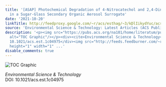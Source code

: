 ```yaml
---
title: '[ASAP] Photochemical Degradation of 4-Nitrocatechol and 2,4-Dinitrophenol
  in a Sugar-Glass Secondary Organic Aerosol Surrogate'
date: '2021-10-20'
linkTitle: http://feedproxy.google.com/~r/acs/esthag/~3/kDlIikydYuc/acs.est.1c04975
source: 'Environmental Science & Technology: Latest Articles (ACS Publications)'
description: '<p><img src="https://pubs.acs.org/na101/home/literatum/publisher/achs/journals/content/esthag/0/esthag.ahead-of-print/acs.est.1c04975/20211020/images/medium/es1c04975_0005.gif"
  alt="TOC Graphic"/></p><div><cite>Environmental Science & Technology</cite></div><div>DOI:
  10.1021/acs.est.1c04975</div><img src="http://feeds.feedburner.com/~r/acs/esthag/~4/kDlIikydYuc"
  height="1" width="1" ...'
disable_comments: true
---
```

<p><img src="https://pubs.acs.org/na101/home/literatum/publisher/achs/journals/content/esthag/0/esthag.ahead-of-print/acs.est.1c04975/20211020/images/medium/es1c04975_0005.gif" alt="TOC Graphic"/></p><div><cite>Environmental Science & Technology</cite></div><div>DOI: 10.1021/acs.est.1c04975</div><img src="http://feeds.feedburner.com/~r/acs/esthag/~4/kDlIikydYuc" height="1" width="1" ...